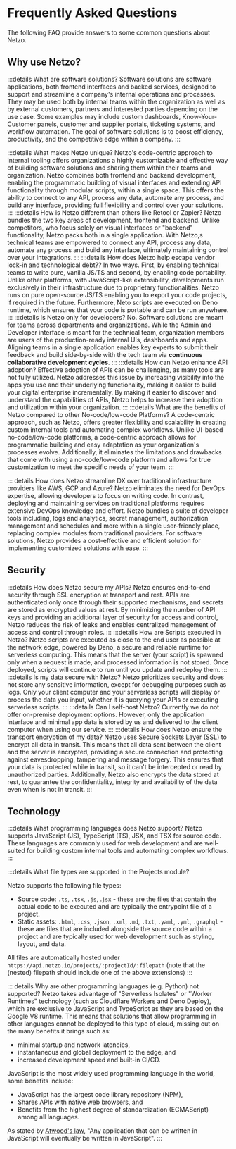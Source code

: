 # Frequently Asked Questions

The following FAQ provide answers to some common questions about Netzo.

## Why use Netzo?

:::details What are software solutions?
Software solutions are software applications, both frontend interfaces and backed services, designed to support and streamline a company's internal operations and processes. They may be used both by internal teams within the organization as well as by external customers, partners and interested parties depending on the use case. Some examples may include custom dashboards, Know-Your-Customer panels, customer and supplier portals, ticketing systems, and workflow automation. The goal of software solutions is to boost efficiency, productivity, and the competitive edge within a company.
:::

:::details What makes Netzo unique?
Netzo's code-centric approach to internal tooling offers organizations a highly customizable and effective way of building software solutions and sharing them within their teams and organization. Netzo combines both frontend and backend development, enabling the programmatic building of visual interfaces and extending API functionality through modular scripts, within a single space. This offers the ability to connect to any API, process any data, automate any process, and build any interface, providing full flexibility and control over your solutions.
:::
:::details How is Netzo different than others like Retool or Zapier?
Netzo bundles the two key areas of development, frontend and backend. Unlike competitors, who focus solely on visual interfaces or "backend" functionality, Netzo packs both in a single application. With Netzo,s technical teams are empowered to connect any API, process any data, automate any process and build any interface, ultimately maintaining control over your integrations.
:::
:::details How does Netzo help escape vendor lock-in and technological debt??
In two ways. First, by enabling technical teams to write pure, vanilla JS/TS and second, by enabling code portability. Unlike other platforms, with JavaScript-like extensibility, developments run exclusively in their infrastructure due to proprietary functionalities. Netzo runs on pure open-source JS/TS enabling you to export your code projects, if required in the future. Furthermore, Neto scripts are executed on Deno runtime, which ensures that your code is portable and can be run anywhere.
:::
:::details Is Netzo only for developers?
No. Software solutions are meant for teams across departments and organizations. While the Admin and Developer interface is meant for the technical team, organization members are users of the production-ready internal UIs, dashboards and apps. Aligning teams in a single application enables key experts to submit their feedback and build side-by-side with the tech team via **continuous collaborative development cycles**.
:::
:::details How can Netzo enhance API adoption?
Effective adoption of APIs can be challenging, as many tools are not fully utilized. Netzo addresses this issue by increasing visibility into the apps you use and their underlying functionality, making it easier to build your digital enterprise incrementally. By making it easier to discover and understand the capabilities of APIs, Netzo helps to increase their adoption and utilization within your organization.
:::
:::details What are the benefits of Netzo compared to other No-code/low-code Platforms?
A code-centric approach, such as Netzo, offers greater flexibility and scalability in creating custom internal tools and automating complex workflows. Unlike UI-based no-code/low-code platforms, a code-centric approach allows for programmatic building and easy adaptation as your organization's processes evolve. Additionally, it eliminates the limitations and drawbacks that come with using a no-code/low-code platform and allows for true customization to meet the specific needs of your team.
:::

::: details How does Netzo streamline DX over traditional infrastructure providers like AWS, GCP and Azure?
Netzo eliminates the need for DevOps expertise, allowing developers to focus on writing code. In contrast, deploying and maintaining services on traditional platforms requires extensive DevOps knowledge and effort. Netzo bundles a suite of developer tools including, logs and analytics, secret management, authorization management and schedules and more within a single user-friendly place, replacing complex modules from traditional providers. For software solutions, Netzo provides a cost-effective and efficient solution for implementing customized solutions with ease.
:::

## Security

:::details How does Netzo secure my APIs?
Netzo ensures end-to-end security through SSL encryption at transport and rest. APIs are authenticated only once through their supported mechanisms, and secrets are stored as encrypted values at rest. By minimizing the number of API keys and providing an additional layer of security for access and control, Netzo reduces the risk of leaks and enables centralized management of access and control through roles.
:::
:::details How are Scripts executed in Netzo?
Netzo scripts are executed as close to the end user as possible at the network edge, powered by Deno, a secure and reliable runtime for serverless computing. This means that the server (your script) is spawned only when a request is made, and processed information is not stored. Once deployed, scripts will continue to run until you update and redeploy them.
:::
:::details Is my data secure with Netzo?
Netzo prioritizes security and does not store any sensitive information, except for debugging purposes such as logs. Only your client computer and your serverless scripts will display or process the data you input, whether it is querying your APIs or executing serverless scripts.
:::
:::details Can I self-host Netzo?
Currently we do not offer on-premise deployment options. However, only the application interface and minimal app data is stored by us and delivered to the client computer when using our service.
:::
:::details How does Netzo ensure the transport encryption of my data?
Netzo uses Secure Sockets Layer (SSL) to encrypt all data in transit. This means that all data sent between the client and the server is encrypted, providing a secure connection and protecting against eavesdropping, tampering and message forgery. This ensures that your data is protected while in transit, so it can't be intercepted or read by unauthorized parties. Additionally, Netzo also encrypts the data stored at rest, to guarantee the confidentiality, integrity and availability of the data even when is not in transit.
:::

## Technology

:::details What programming languages does Netzo support?
Netzo supports JavaScript (JS), TypeScript (TS), JSX, and TSX for source code. These languages are commonly used for web development and are well-suited for building custom internal tools and automating complex workflows.
:::

:::details What file types are supported in the Projects module?

Netzo supports the following file types:

- Source code: `.ts`, `.tsx`, `.js`, .`jsx` - these are the files that contain the actual code to be executed and are typically the entrypoint file of a project.
- Static assets: `.html`, `.css`, `.json`, `.xml`, `.md`, `.txt`, `.yaml`, `.yml`, `.graphql` - these are files that are included alongside the source code within a project and are typically used for web development such as styling, layout, and data.

All files are automatically hosted under `https://api.netzo.io/projects/:projectId/:filepath` (note that the (nested) filepath should include one of the above extensions)
:::

::: details Why are other programming languages (e.g. Python) not supported?
Netzo takes advantage of "Serverless Isolates" or "Worker Runtimes" technology (such as Cloudflare Workers and Deno Deploy), which are exclusive to JavaScript and TypeScript as they are based on the Google V8 runtime. This means that solutions that allow programming in other languages cannot be deployed to this type of cloud, missing out on the many benefits it brings such as:

- minimal startup and network latencies,
- instantaneous and global deployment to the edge, and
- increased development speed and built-in CI/CD.

JavaScript is the most widely used programming language in the world, some benefits include:

- JavaScript has the largest code library repository (NPM),
- Shares APIs with native web browsers, and
- Benefits from the highest degree of standardization (ECMAScript) among all languages.

As stated by [Atwood's law](https://en.wikipedia.org/wiki/Jeff_Atwood#:~:text=In%202007%2C%20Jeff%20Atwood%20made,question%2Dand%2Danswer%20website.), "Any application that can be written in JavaScript will eventually be written in JavaScript".
:::
